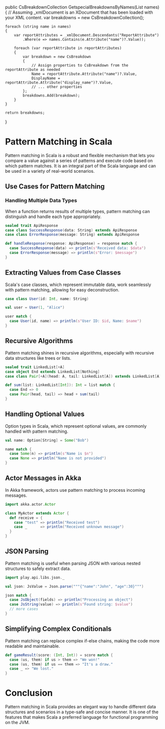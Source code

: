 public CsBreakdownCollection GetspecialBreakdownsByNames(List<string> names)
{
    // Assuming _xmlDocument is an XDocument that has been loaded with your XML content.
    var breakdowns = new CsBreakdownCollection();

    foreach (string name in names)
    {
        var reportAttributes = _xmlDocument.Descendants("ReportAttribute")
            .Where(e => names.Contains(e.Attribute("name")?.Value));

        foreach (var reportAttribute in reportAttributes)
        {
            var breakdown = new CsBreakdown
            {
                // Assign properties to CsBreakdown from the reportAttribute as needed
                Name = reportAttribute.Attribute("name")?.Value,
                DisplayName = reportAttribute.Attribute("display_name")?.Value,
                // ... other properties
            };
            breakdowns.Add(breakdown);
        }
    }

    return breakdowns;
}








# Pattern Matching in Scala

Pattern matching in Scala is a robust and flexible mechanism that lets you compare a value against a series of patterns and execute code based on which pattern matches. It is an integral part of the Scala language and can be used in a variety of real-world scenarios.

## Use Cases for Pattern Matching

### Handling Multiple Data Types

When a function returns results of multiple types, pattern matching can distinguish and handle each type appropriately.

```scala
sealed trait ApiResponse
case class SuccessResponse(data: String) extends ApiResponse
case class ErrorResponse(message: String) extends ApiResponse

def handleResponse(response: ApiResponse) = response match {
  case SuccessResponse(data) => println(s"Received data: $data")
  case ErrorResponse(message) => println(s"Error: $message")
}
```
## Extracting Values from Case Classes
Scala's case classes, which represent immutable data, work seamlessly with pattern matching, allowing for easy deconstruction.

```scala
case class User(id: Int, name: String)

val user = User(1, "Alice")

user match {
  case User(id, name) => println(s"User ID: $id, Name: $name")
}
```
## Recursive Algorithms
Pattern matching shines in recursive algorithms, especially with recursive data structures like trees or lists.

```scala code
sealed trait LinkedList[+A]
case object End extends LinkedList[Nothing]
case class Pair[+A](head: A, tail: LinkedList[A]) extends LinkedList[A]

def sum(list: LinkedList[Int]): Int = list match {
  case End => 0
  case Pair(head, tail) => head + sum(tail)
}
```
## Handling Optional Values
Option types in Scala, which represent optional values, are commonly handled with pattern matching.

```scala code
val name: Option[String] = Some("Bob")

name match {
  case Some(n) => println(s"Name is $n")
  case None => println("Name is not provided")
}
```
## Actor Messages in Akka
In Akka framework, actors use pattern matching to process incoming messages.

```scala code
import akka.actor.Actor

class MyActor extends Actor {
  def receive = {
    case "test" => println("Received test")
    case _      => println("Received unknown message")
  }
}
```
##  JSON Parsing
Pattern matching is useful when parsing JSON with various nested structures to safely extract data.

```scala code
import play.api.libs.json._

val json: JsValue = Json.parse("""{"name":"John", "age":30}""")

json match {
  case JsObject(fields) => println("Processing an object")
  case JsString(value) => println(s"Found string: $value")
  // more cases
}
```
## Simplifying Complex Conditionals
Pattern matching can replace complex if-else chains, making the code more readable and maintainable.

```scala code
def gameResult(score: (Int, Int)) = score match {
  case (us, them) if us > them => "We won!"
  case (us, them) if us == them => "It's a draw."
  case _ => "We lost."
}
```
# Conclusion
Pattern matching in Scala provides an elegant way to handle different data structures and scenarios in a type-safe and concise manner. It is one of the features that makes Scala a preferred language for functional programming on the JVM.
